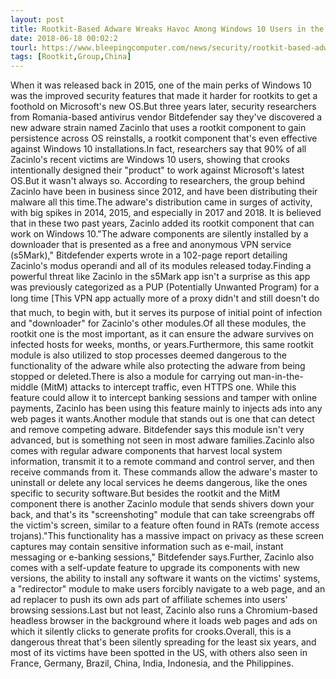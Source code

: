 ```yaml
---
layout: post
title: Rootkit-Based Adware Wreaks Havoc Among Windows 10 Users in the US
date: 2018-06-18 00:02:2
tourl: https://www.bleepingcomputer.com/news/security/rootkit-based-adware-wreaks-havoc-among-windows-10-users-in-the-us/
tags: [Rootkit,Group,China]
---
```

When it was released back in 2015, one of the main perks of Windows 10 was the improved security features that made it harder for rootkits to get a foothold on Microsoft's new OS.But three years later, security researchers from Romania-based antivirus vendor Bitdefender say they've discovered a new adware strain named Zacinlo that uses a rootkit component to gain persistence across OS reinstalls, a rootkit component that's even effective against Windows 10 installations.In fact, researchers say that 90% of all Zacinlo's recent victims are Windows 10 users, showing that crooks intentionally designed their "product" to work against Microsoft's latest OS.But it wasn't always so. According to researchers, the group behind Zacinlo have been in business since 2012, and have been distributing their malware all this time.The adware's distribution came in surges of activity, with big spikes in 2014, 2015, and especially in 2017 and 2018. It is believed that in these two past years, Zacinlo added its rootkit component that can work on Windows 10."The adware components are silently installed by a downloader that is presented as a free and anonymous VPN service (s5Mark)," Bitdefender experts wrote in a 102-page report detailing Zacinlo's modus operandi and all of its modules released today.Finding a powerful threat like Zacinlo in the s5Mark app isn't a surprise as this app was previously categorized as a PUP (Potentially Unwanted Program) for a long time [This VPN app actually more of a proxy didn't and still doesn't do that much, to begin with, but it serves its purpose of initial point of infection and "downloader" for Zacinlo's other modules.Of all these modules, the rootkit one is the most important, as it can ensure the adware survives on infected hosts for weeks, months, or years.Furthermore, this same rootkit module is also utilized to stop processes deemed dangerous to the functionality of the adware while also protecting the adware from being stopped or deleted.There is also a module for carrying out man-in-the-middle (MitM) attacks to intercept traffic, even HTTPS one. While this feature could allow it to intercept banking sessions and tamper with online payments, Zacinlo has been using this feature mainly to injects ads into any web pages it wants.Another module that stands out is one that can detect and remove competing adware. Bitdefender says this module isn't very advanced, but is something not seen in most adware families.Zacinlo also comes with regular adware components that harvest local system information, transmit it to a remote command and control server, and then receive commands from it. These commands allow the adware's master to uninstall or delete any local services he deems dangerous, like the ones specific to security software.But besides the rootkit and the MitM component there is another Zacinlo module that sends shivers down your back, and that's its "screenshoting" module that can take screengrabs off the victim's screen, similar to a feature often found in RATs (remote access trojans)."This functionality has a massive impact on privacy as these screen captures may contain sensitive information such as e-mail, instant messaging or e-banking sessions," Bitdefender says.Further, Zacinlo also comes with a self-update feature to upgrade its components with new versions, the ability to install any software it wants on the victims' systems, a "redirector" module to make users forcibly navigate to a web page, and an ad replacer to push its own ads part of affiliate schemes into users' browsing sessions.Last but not least, Zacinlo also runs a Chromium-based headless browser in the background where it loads web pages and ads on which it silently clicks to generate profits for crooks.Overall, this is a dangerous threat that's been silently spreading for the least six years, and most of its victims have been spotted in the US, with others also seen in France, Germany, Brazil, China, India, Indonesia, and the Philippines.